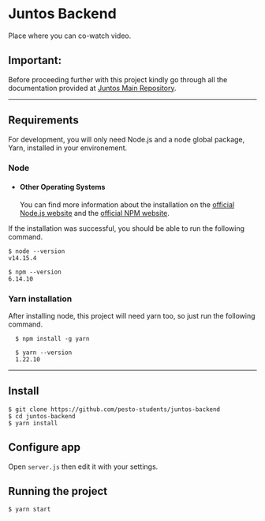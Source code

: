 # Juntos Backend

Place where you can co-watch video.

## Important:

Before proceeding further with this project kindly go through all the documentation provided at [Juntos Main Repository](https://github.com/pesto-students/juntos-ninja-2-beta.git).

---

## Requirements

For development, you will only need Node.js and a node global package, Yarn, installed in your environement.

### Node

- #### Other Operating Systems
  You can find more information about the installation on the [official Node.js website](https://nodejs.org/) and the [official NPM website](https://npmjs.org/).

If the installation was successful, you should be able to run the following command.

    $ node --version
    v14.15.4

    $ npm --version
    6.14.10

### Yarn installation

After installing node, this project will need yarn too, so just run the following command.

      $ npm install -g yarn

      $ yarn --version
      1.22.10

---

## Install

    $ git clone https://github.com/pesto-students/juntos-backend
    $ cd juntos-backend
    $ yarn install

## Configure app

Open `server.js` then edit it with your settings.

## Running the project

    $ yarn start
